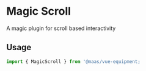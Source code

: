 # Magic Scroll

A magic plugin for scroll based interactivity

## Usage

```js
import { MagicScroll } from '@maas/vue-equipment;
```
